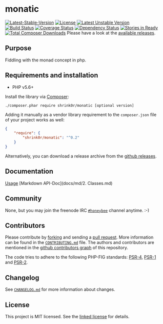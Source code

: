 # monatic

[![Latest-Stable-Version](https://poser.pugx.org/shrink0r/monatic/v/stable.svg)][1]
[![License](https://poser.pugx.org/shrink0r/monatic/license.svg)][10]
[![Latest Unstable Version](https://poser.pugx.org/shrink0r/monatic/v/unstable.svg)][1]
[![Build Status](https://secure.travis-ci.org/shrink0r/monatic.png)][2]
[![Coverage Status](https://coveralls.io/repos/shrink0r/monatic/badge.png)][3]
[![Dependency Status](https://www.versioneye.com/user/projects/550b51f2a80b5fc12d00017d/badge.svg?style=flat-square)][4]
[![Stories in Ready](https://badge.waffle.io/shrink0r/monatic.png?label=ready&title=Ready)][9]
[![Total Composer Downloads](https://poser.pugx.org/shrink0r/monatic/d/total.png)][1]
Please have a look at the [available releases](releases).

## Purpose

Fiddling with the monad concept in php.

## Requirements and installation

- PHP v5.6+

Install the library via [Composer](http://getcomposer.org/):

```./composer.phar require shrink0r/monatic [optional version]```

Adding it manually as a vendor library requirement to the `composer.json` file of your project works as well:

```json
{
    "require": {
        "shrink0r/monatic": "^0.2"
    }
}
```

Alternatively, you can download a release archive from the [github releases](releases).

## Documentation

[Usage](docs/usage.md)
[Markdown API-Doc](docs/md/2. Classes.md)

## Community

None, but you may join the freenode IRC [`#honeybee`](irc://irc.freenode.org/honeybee) channel anytime. :-)

## Contributors

Please contribute by [forking](http://help.github.com/forking/) and sending a [pull request](http://help.github.com/pull-requests/). More information can be found in the [`CONTRIBUTING.md`](CONTRIBUTING.md) file. The authors and contributors are mentioned in the [github contributors graph](https://github.com/shrink0r/monatic/graphs/contributors) of this repository.

The code tries to adhere to the following PHP-FIG standards: [PSR-4][6], [PSR-1][7] and [PSR-2][8].

## Changelog

See [`CHANGELOG.md`](CHANGELOG.md) for more information about changes.

## License

This project is MIT licensed. See the [linked license](LICENSE.md) for details.

[1]: https://packagist.org/packages/shrink0r/monatic "shrink0r/monatic on packagist"
[2]: http://travis-ci.org/shrink0r/monatic "shrink0r/monatic on travis-ci"
[3]: https://coveralls.io/r/shrink0r/monatic "shrink0r/monatic on coveralls"
[4]: https://www.versioneye.com/user/projects/550b51f2a80b5fc12d00017d "shrink0r/monatic on versioneye"
[6]: http://www.php-fig.org/psr/psr-4/ "PSR-4 Autoloading Standard"
[7]: http://www.php-fig.org/psr/psr-1/ "PSR-1 Basic Coding Standard"
[8]: http://www.php-fig.org/psr/psr-2/ "PSR-2 Coding Style Guide"
[9]: https://waffle.io/shrink0r/monatic "shrink0r/monatic on waffle"
[10]: LICENSE.md "license file with full text of the license"

